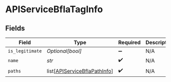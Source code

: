 # APIServiceBflaTagInfo


## Fields

| Field                                                                         | Type                                                                          | Required                                                                      | Description                                                                   |
| ----------------------------------------------------------------------------- | ----------------------------------------------------------------------------- | ----------------------------------------------------------------------------- | ----------------------------------------------------------------------------- |
| `is_legitimate`                                                               | *Optional[bool]*                                                              | :heavy_minus_sign:                                                            | N/A                                                                           |
| `name`                                                                        | *str*                                                                         | :heavy_check_mark:                                                            | N/A                                                                           |
| `paths`                                                                       | list[[APIServiceBflaPathInfo](../../models/shared/apiservicebflapathinfo.md)] | :heavy_check_mark:                                                            | N/A                                                                           |